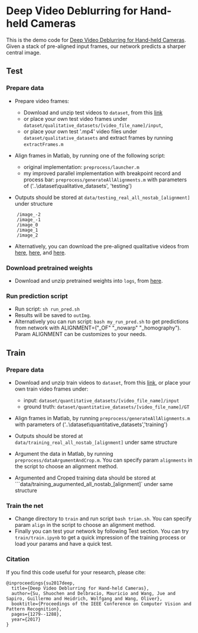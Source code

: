 # Deep Video Deblurring for Hand-held Cameras
This is the demo code for [Deep Video Deblurring for Hand-held Cameras](http://www.cs.ubc.ca/labs/imager/tr/2017/DeepVideoDeblurring/). Given a stack of pre-aligned input frames, our network predicts a sharper central image. 

## Test

### Prepare data
- Prepare video frames:
	- Download and unzip test videos to `dataset`, from this [link](http://www.cs.ubc.ca/labs/imager/tr/2017/DeepVideoDeblurring/DeepVideoDeblurring_Dataset.zip)
	- or place your own test video frames under `dataset/qualitative_datasets/[video_file_name]/input`, 
	- or place your own test '.mp4' video files under `dataset/qualitative_datasets` and extract frames by running ```extractFrames.m```

- Align frames in Matlab, by running one of the following script: 
	- original implementation: ```preprocess/launcher.m```
	- my improved parallel implementation with breakpoint record and process bar: ```preprocess/generateAllAlignments.m``` with parameters of ('..\dataset\qualitative_datasets', 'testing')

- Outputs should be stored at `data/testing_real_all_nostab_[alignment]` under structure
```Shell
	/image_-2
	/image_-1
	/image_0
	/image_1
	/image_2
```
- Alternatively, you can download the pre-aligned qualitative videos from [here](http://www.cs.ubc.ca/labs/imager/tr/2017/DeepVideoDeblurring/testing_real_all_nostab_OF.zip), [here](http://www.cs.ubc.ca/labs/imager/tr/2017/DeepVideoDeblurring/testing_real_all_nostab_homography.zip), and [here](http://www.cs.ubc.ca/labs/imager/tr/2017/DeepVideoDeblurring/testing_real_all_nostab_nowarp.zip).

### Download pretrained weights
- Download and unzip pretrained weights into `logs`, from [here](http://www.cs.ubc.ca/labs/imager/tr/2017/DeepVideoDeblurring/pretrained.zip).

### Run prediction script
- Run script: `sh run_pred.sh`
- Results will be saved to `outImg`. 
- Alternatively you can run script: `bash my_run_pred.sh` to get predictions from network with ALIGNMENT=("_OF" "_nowarp" "_homography"). Param ALIGNMENT can be customizes to your needs.

## Train

### Prepare data

- Download and unzip train videos to `dataset`, from this [link](http://www.cs.ubc.ca/labs/imager/tr/2017/DeepVideoDeblurring/DeepVideoDeblurring_Dataset.zip), or place your own train video frames under:
	- input: `dataset/quantitative_datasets/[video_file_name]/input` 
	- ground truth: `dataset/quantitative_datasets/[video_file_name]/GT`

- Align frames in Matlab, by running ```preprocess/generateAllAlignments.m``` with parameters of ('..\dataset\quantitative_datasets','training')
- Outputs should be stored at `data/training_real_all_nostab_[alignment]` under same structure
- Argument the data in Matlab, by running ```preprocess/dataArgumentAndCrop.m```. You can specify param `alignments` in the script to choose an alignment method.
- Argumented and Croped training data should be stored at ```data/training_augumented_all_nostab_[alignment]` under same structure

### Train the net

- Change directory to `train` and run script `bash trian.sh`. You can specify param `align` in the script to choose an alignment method.
- Finally you can test your network by following Test section. You can try `train/train.ipynb` to get a quick impression of the training process or load your params and have a quick test.


### Citation
If you find this code useful for your research, please cite:
```
@inproceedings{su2017deep,
  title={Deep Video Deblurring for Hand-held Cameras},
  author={Su, Shuochen and Delbracio, Mauricio and Wang, Jue and Sapiro, Guillermo and Heidrich, Wolfgang and Wang, Oliver},
  booktitle={Proceedings of the IEEE Conference on Computer Vision and Pattern Recognition},
  pages={1279--1288},
  year={2017}
}
```
